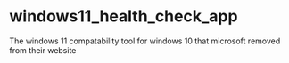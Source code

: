 # windows11_health_check_app
The windows 11 compatability tool for windows 10 that microsoft removed from their website
